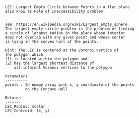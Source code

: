     LEC: Largest Empty Circle between Points in a flat plane
    also know as Pole of Inaccessibility problem.
    

    see: https://en.wikipedia.org/wiki/Largest_empty_sphere
    The largest empty circle problem is the problem of finding
    a circle of largest radius in the plane whose interior
    does not overlap with any given point and whose center
    is lying in the convex hull of the points.
    
    Hint: The LEC is centered at the Voronoi vertice of
    the polygon which
    (1) is located within the polygon and
    (2) has the largest shortest distance of
        all internal Voronoi vertices to the polygon 

    Parameters
    ----------
    points : 2d numpy array with x, y coordinate of the points
             on the Concave Hull

    Returns
    -------
    LEC_Radius: scalar
    LEC_Centroid: (x, y)
